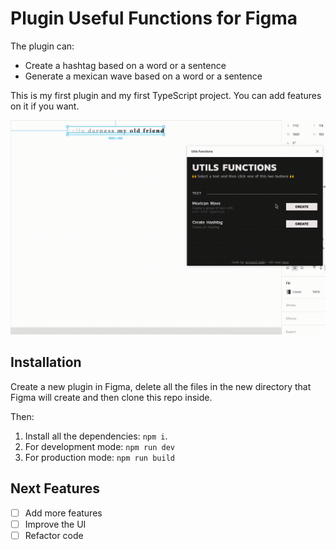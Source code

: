 # Plugin Useful Functions for Figma

The plugin can:

- Create a hashtag based on a word or a sentence
- Generate a mexican wave based on a word or a sentence

This is my first plugin and my first TypeScript project. You can add features on it if you want.

![Plugin demo](demo/demo.gif)

## Installation

Create a new plugin in Figma, delete all the files in the new directory that Figma will create and then clone this repo inside.

Then:

1. Install all the dependencies: `npm i`.
2. For development mode: `npm run dev`
3. For production mode: `npm run build`

## Next Features

- [ ] Add more features
- [ ] Improve the UI
- [ ] Refactor code

